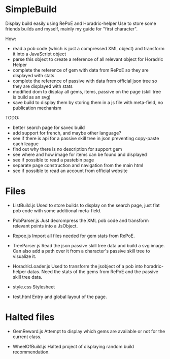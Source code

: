 # SimpleBuild

Display build easily using RePoE and Horadric-helper
Use to store some friends builds and myself, mainly my guide for "first character".

How: 
* read a pob code (which is just a compressed XML object) and transform it into a JavaScript object
* parse this object to create a reference of all relevant object for Horadric Helper
* complete the reference of gem with data from RePoE so they are displayed with stats
* complete the reference of passive with data from official json tree so they are displayed with stats
* modified dom to display all gems, items, passive on the page (skill tree is build as an svg)
* save build to display them by storing them in a js file with meta-field, no publication mechanism

TODO:
* better search page for savec build
* add support for french, and maybe other language?
* see if there is api for a passive skill tree in json preventing copy-paste each league
* find out why there is no description for support gem
* see where and how image for items can be found and displayed
* see if possible to read a pastebin page
* separate page construction and navigation from the main html
* see if possible to read an account from official website

# Files

* ListBuild.js
Used to store builds to display on the search page, just flat pob code with some additional meta-field.

* PobParser.js
Just decrompress the XML pob code and transform relevant points into a JsObject.

* Repoe.js
Import all files needed for gem stats from RePoE.

* TreeParser.js
Read the json passive skill tree data and build a svg image. Can also add a path over it from a character's passive skill tree to visualize it.

* HoradricLoader.js
Used to transform the jsobject of a pob into horadric-helper datas. Need the stats of the gems from RePoE and the passive skill tree data.

* style.css
Stylesheet

* test.html
Entry and global layout of the page.

# Halted files

* GemReward.js
Attempt to display which gems are available or not for the current class.

* WheelOfBuild.js
Halted project of displaying random build recommendation.

